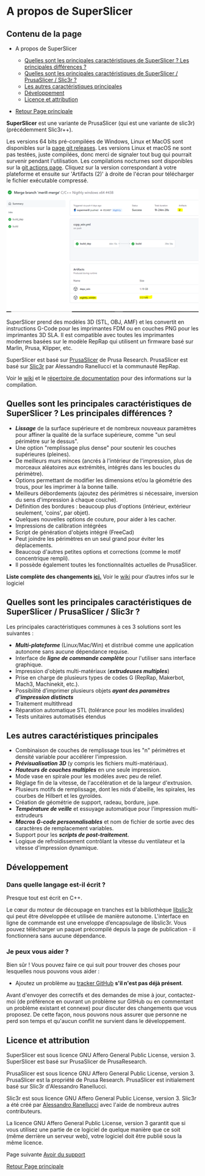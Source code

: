 # A propos de SuperSlicer

## Contenu de la page

* A propos de SuperSlicer
	* [Quelles sont les principales caractéristiques de SuperSlicer ? Les principales différences ?](#quelles-sont-les-principales-caractéristiques-de-superslicer--les-principales-différences-)
	* [Quelles sont les principales caractéristiques de SuperSlicer / PrusaSlicer / Slic3r ?](#quelles-sont-les-principales-caractéristiques-de-superslicer--prusaSlicer--slic3r-) 
	* [Les autres caractéristiques principales](#les-autres-caractéristiques-principales)
	* [Développement](#développement)
	* [Licence et attribution](#licence-et-attribution)

* [Retour Page principale](../superslicer.md)


**SuperSlicer** est une variante de PrusaSlicer (qui est une variante de slic3r) (précédemment Slic3r++).

Les versions 64 bits pré-compilées de Windows, Linux et MacOS sont disponibles sur la [page git releases](https://github.com/supermerill/SuperSlicer/releases). Les versions Linux et macOS ne sont pas testées, juste compilées, donc merci de signaler tout bug qui pourrait survenir pendant l'utilisation. Les compilations nocturnes sont disponibles sur la [git actions page](https://github.com/supermerill/SuperSlicer/actions). Cliquez sur la version correspondant à votre plateforme et ensuite sur 'Artifacts (2)' à droite de l'écran pour télécharger le fichier exécutable compressé.

![artifacts](images/001.png)

SuperSlicer prend des modèles 3D (STL, OBJ, AMF) et les convertit en instructions G-Code pour les imprimantes FDM ou en couches PNG pour les imprimantes 3D SLA. Il est compatible avec toutes les imprimantes modernes basées sur le modèle RepRap qui utilisent un firmware basé sur Marlin, Prusa, Klipper, etc.

SuperSlicer est basé sur [PrusaSlicer](https://github.com/prusa3d/PrusaSlicer) de Prusa Research. PrusaSlicer est basé sur [Slic3r](https://github.com/Slic3r/Slic3r) par Alessandro Ranellucci et la communauté RepRap.

Voir le [wiki](https://github.com/supermerill/SuperSlicer/wiki) et le [répertoire de documentation](https://github.com/supermerill/SuperSlicer/tree/master/doc) pour des informations sur la compilation.

## Quelles sont les principales caractéristiques de SuperSlicer ? Les principales différences ?

- ***Lissage*** de la surface supérieure et de nombreux nouveaux paramètres pour affiner la qualité de la surface supérieure, comme "un seul périmètre sur le dessus".
- Une option "remplissage plus dense" pour soutenir les couches supérieures (pleines).
- De meilleurs murs minces (ancrés à l'intérieur de l'impression, plus de morceaux aléatoires aux extrémités, intégrés dans les boucles du périmètre).
- Options permettant de modifier les dimensions et/ou la géométrie des trous, pour les imprimer à la bonne taille.
- Meilleurs débordements (ajoutez des périmètres si nécessaire, inversion du sens d'impression à chaque couche).
- Définition des bordures : beaucoup plus d'options (intérieur, extérieur seulement, 'coins', par objet).
- Quelques nouvelles options de couture, pour aider à les cacher.
- Impressions de calibration intégrées 
- Script de génération d'objets intégré (FreeCad) 
- Peut joindre les périmètres en un seul grand pour éviter les déplacements.
- Beaucoup d'autres petites options et corrections (comme le motif concentrique rempli). 
- Il possède également toutes les fonctionnalités actuelles de PrusaSlicer. 

**Liste complète des changements [ici.](https://github.com/supermerill/SuperSlicer/wiki)** Voir le [wiki](https://github.com/supermerill/SuperSlicer/wiki) pour d’autres infos sur le logiciel 

## Quelles sont les principales caractéristiques de SuperSlicer / PrusaSlicer / Slic3r ?

Les principales caractéristiques communes à ces 3 solutions sont les suivantes :

- ***Multi-plateforme*** (Linux/Mac/Win) et distribué comme une application autonome sans aucune dépendance requise.
- Interface de ***ligne de commande complète*** pour l'utiliser sans interface graphique.
- Impression d'objets multi-matériaux (***extrudeuses multiples***)
- Prise en charge de plusieurs types de codes G (RepRap, Makerbot, Mach3, Machinekit, etc.). 
- Possibilité d’imprimer plusieurs objets ***ayant des paramètres d'impression distincts***
- Traitement multithread
- Réparation automatique STL (tolérance pour les modèles invalides)
- Tests unitaires automatisés étendus


## Les autres caractéristiques principales

- Combinaison de couches de remplissage tous les "n" périmètres et densité variable pour accélérer l'impression.
- ***Prévisualisation 3D*** (y compris les fichiers multi-matériaux).
- ***Hauteurs de couches multiples*** en une seule impression.
- Mode vase en spirale pour les modèles avec peu de  relief.
- Réglage fin de la vitesse, de l'accélération et de la largeur d'extrusion.
- Plusieurs motifs de remplissage, dont les nids d'abeille, les spirales, les courbes de Hilbert et les gyroïdes.
- Création de géométrie de support, radeau, bordure, jupe.
- ***Température de veille*** et essuyage automatique pour l'impression multi-extrudeurs
- ***Macros G-code personnalisables*** et nom de fichier de sortie avec des caractères de remplacement variables.
- Support pour les ***scripts de post-traitement.***
- Logique de refroidissement contrôlant la vitesse du ventilateur et la vitesse d'impression dynamique.


## Développement

### Dans quelle langage est-il écrit ?

Presque tout est écrit en C++.

Le cœur du moteur de découpage en tranches est la bibliothèque [libslic3r](https://manual.slic3r.org/libslic3r-doc/index.html) qui peut être développée et utilisée de manière autonome. L'interface en ligne de commande est une enveloppe d’encapsulage de libslic3r. Vous pouvez télécharger un paquet précompilé depuis la page de publication - il fonctionnera sans aucune dépendance.

### Je peux vous aider ?

Bien sûr ! Vous pouvez faire ce qui suit pour trouver des choses pour lesquelles nous pouvons vous aider :

- Ajoutez un problème au [tracker GitHub](https://github.com/supermerill/SuperSlicer/issues) **s'il n'est pas déjà présent**. 

Avant d'envoyer des correctifs et des demandes de mise à jour, contactez-moi (de préférence en ouvrant un problème sur GitHub ou en commentant un problème existant et connexe) pour discuter des changements que vous proposez. De cette façon, nous pouvons nous assurer que personne ne perd son temps et qu'aucun conflit ne survient dans le développement.


## Licence et attribution

SuperSlicer est sous licence GNU Affero General Public License, version 3. SuperSlicer est basé sur PrusaSlicer de PrusaResearch.

PrusaSlicer est sous licence GNU Affero General Public License, version 3. PrusaSlicer est la propriété de Prusa Research. PrusaSlicer est initialement basé sur Slic3r d'Alessandro Ranellucci.

Slic3r est sous licence GNU Affero General Public License, version 3. Slic3r a été créé par [Alessandro Ranellucci](https://www.linkedin.com/in/alessandro-ranellucci) avec l'aide de nombreux autres contributeurs.

La licence GNU Affero General Public License, version 3 garantit que si vous utilisez une partie de ce logiciel de quelque manière que ce soit (même derrière un serveur web), votre logiciel doit être publié sous la même licence.


Page suivante  [Avoir du support](../getting-support.md)

[Retour Page principale](../superslicer.md)
